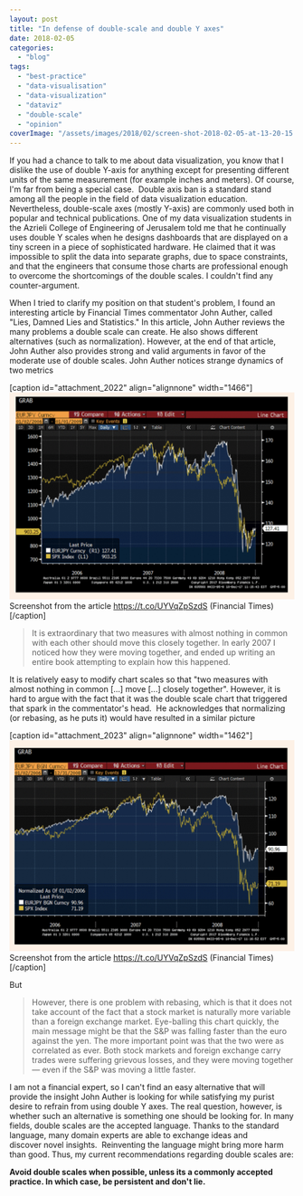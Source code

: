 ```yaml
---
layout: post
title: "In defense of double-scale and double Y axes"
date: 2018-02-05
categories: 
  - "blog"
tags: 
  - "best-practice"
  - "data-visualisation"
  - "data-visualization"
  - "dataviz"
  - "double-scale"
  - "opinion"
coverImage: "/assets/images/2018/02/screen-shot-2018-02-05-at-13-20-15.png"
---
```


If you had a chance to talk to me about data visualization, you know that I dislike the use of double Y-axis for anything except for presenting different units of the same measurement (for example inches and meters). Of course, I'm far from being a special case.  Double axis ban is a standard stand among all the people in the field of data visualization education. Nevertheless, double-scale axes (mostly Y-axis) are commonly used both in popular and technical publications. One of my data visualization students in the Azrieli College of Engineering of Jerusalem told me that he continually uses double Y scales when he designs dashboards that are displayed on a tiny screen in a piece of sophisticated hardware. He claimed that it was impossible to split the data into separate graphs, due to space constraints, and that the engineers that consume those charts are professional enough to overcome the shortcomings of the double scales. I couldn't find any counter-argument.

When I tried to clarify my position on that student's problem, I found an interesting article by Financial Times commentator John Auther, called "Lies, Damned Lies and Statistics." In this article, John Auther reviews the many problems a double scale can create. He also shows different alternatives (such as normalization). However, at the end of that article, John Auther also provides strong and valid arguments in favor of the moderate use of double scales. John Auther notices strange dynamics of two metrics

\[caption id="attachment\_2022" align="alignnone" width="1466"\]![A chart with two Y axes - one for EURJPY exchange rate and the other for SPX Index](/assets/images/2018/02/screen-shot-2018-02-05-at-13-13-34.png) Screenshot from the article https://t.co/UYVqZpSzdS (Financial Times)\[/caption\]

> It is extraordinary that two measures with almost nothing in common with each other should move this closely together. In early 2007 I noticed how they were moving together, and ended up writing an entire book attempting to explain how this happened.

It is relatively easy to modify chart scales so that "two measures with almost nothing in common \[...\] move \[...\] closely together". However, it is hard to argue with the fact that it was the double scale chart that triggered that spark in the commentator's head.  He acknowledges that normalizing (or rebasing, as he puts it) would have resulted in a similar picture

\[caption id="attachment\_2023" align="alignnone" width="1462"\]![Graph that depicts the dynamics of two metrics, brought to the same scale](/assets/images/2018/02/screen-shot-2018-02-05-at-13-13-43.png) Screenshot from the article https://t.co/UYVqZpSzdS (Financial Times)\[/caption\]

But

> However, there is one problem with rebasing, which is that it does not take account of the fact that a stock market is naturally more variable than a foreign exchange market. Eye-balling this chart quickly, the main message might be that the S&P was falling faster than the euro against the yen. The more important point was that the two were as correlated as ever. Both stock markets and foreign exchange carry trades were suffering grievous losses, and they were moving together — even if the S&P was moving a little faster.

I am not a financial expert, so I can't find an easy alternative that will provide the insight John Auther is looking for while satisfying my purist desire to refrain from using double Y axes. The real question, however, is whether such an alternative is something one should be looking for. In many fields, double scales are the accepted language. Thanks to the standard language, many domain experts are able to exchange ideas and discover novel insights.  Reinventing the language might bring more harm than good. Thus, my current recommendations regarding double scales are:

**Avoid double scales when possible, unless its a commonly accepted practice. In which case, be persistent and don't lie.**
